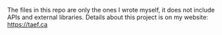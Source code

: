 The files in this repo are only the ones I wrote myself, it does not include APIs and external libraries. Details about this project is on my website: https://taef.ca
